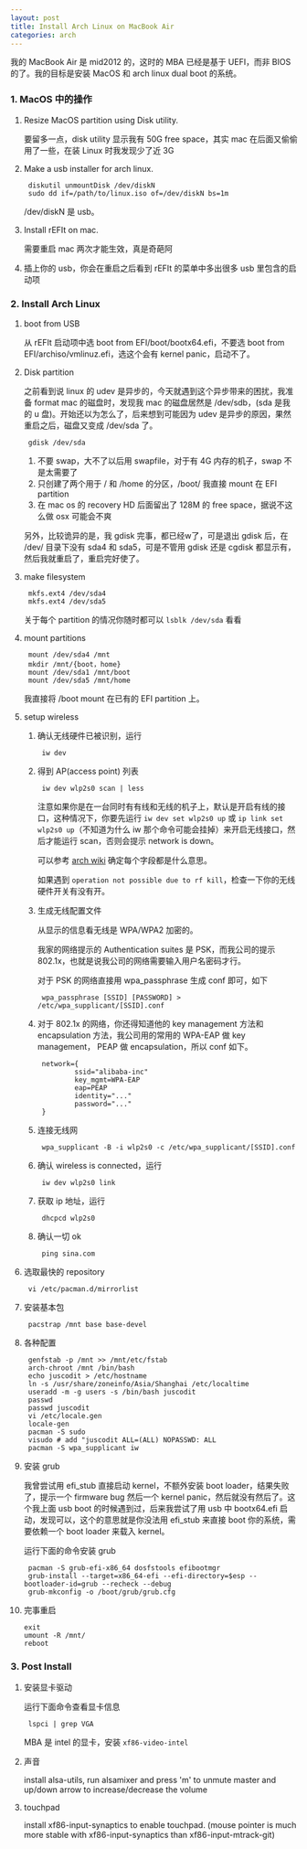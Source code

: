 ```yaml
---
layout: post
title: Install Arch Linux on MacBook Air
categories: arch
---
```


我的 MacBook Air 是 mid2012 的，这时的 MBA 已经是基于 UEFI，而非 BIOS 的了。我的目标是安装 MacOS 和 arch linux dual boot 的系统。

### 1. MacOS 中的操作

1. Resize MacOS partition using Disk utility.

    要留多一点，disk utility 显示我有 50G free space，其实 mac 在后面又偷偷用了一些，在装 Linux 时我发现少了近 3G

2. Make a usb installer for arch linux.

        diskutil unmountDisk /dev/diskN
        sudo dd if=/path/to/linux.iso of=/dev/diskN bs=1m

    /dev/diskN 是 usb。

3. Install rEFIt on mac.

    需要重启 mac 两次才能生效，真是奇葩阿

4. 插上你的 usb，你会在重启之后看到 rEFIt 的菜单中多出很多 usb 里包含的启动项

### 2. Install Arch Linux

1. boot from USB

    从 rEFIt 启动项中选 boot from EFI/boot/bootx64.efi，不要选 boot from EFI/archiso/vmlinuz.efi，选这个会有 kernel panic，启动不了。

2. Disk partition

    之前看到说 linux 的 udev 是异步的，今天就遇到这个异步带来的困扰，我准备 format mac 的磁盘时，发现我 mac 的磁盘居然是 /dev/sdb，(sda 是我的 u 盘)。开始还以为怎么了，后来想到可能因为 udev 是异步的原因，果然重启之后，磁盘又变成 /dev/sda 了。

        gdisk /dev/sda

    1. 不要 swap，大不了以后用 swapfile，对于有 4G 内存的机子，swap 不是太需要了
    2. 只创建了两个用于 / 和 /home 的分区，/boot/ 我直接 mount 在 EFI partition
    3. 在 mac os 的 recovery HD 后面留出了 128M 的 free space，据说不这么做 osx 可能会不爽

    另外，比较诡异的是，我 gdisk 完事，都已经w了，可是退出 gdisk 后，在 /dev/ 目录下没有 sda4 和 sda5，可是不管用 gdisk 还是 cgdisk 都显示有，然后我就重启了，重启完好使了。
   
3. make filesystem

        mkfs.ext4 /dev/sda4
        mkfs.ext4 /dev/sda5

    关于每个 partition 的情况你随时都可以 `lsblk /dev/sda` 看看

4. mount partitions

        mount /dev/sda4 /mnt
        mkdir /mnt/{boot，home}
        mount /dev/sda1 /mnt/boot
        mount /dev/sda5 /mnt/home

    我直接将 /boot mount 在已有的 EFI partition 上。

5. setup wireless

    1. 确认无线硬件已被识别，运行

            iw dev

    2. 得到 AP(access point) 列表

            iw dev wlp2s0 scan | less

        注意如果你是在一台同时有有线和无线的机子上，默认是开启有线的接口，这种情况下，你要先运行 `iw dev set wlp2s0 up` 或 `ip link set wlp2s0 up`（不知道为什么 iw 那个命令可能会挂掉）来开启无线接口，然后才能运行 scan，否则会提示 network is down。

        可以参考 [arch wiki](https://wiki.archlinux.org/index.php/Wireless_Setup) 确定每个字段都是什么意思。

        如果遇到 `operation not possible due to rf kill`，检查一下你的无线硬件开关有没有开。

    3. 生成无线配置文件

        从显示的信息看无线是 WPA/WPA2 加密的。

        我家的网络提示的 Authentication suites 是 PSK，而我公司的提示 802.1x，也就是说我公司的网络需要输入用户名密码才行。

        对于 PSK 的网络直接用 wpa\_passphrase 生成 conf 即可，如下

            wpa_passphrase [SSID] [PASSWORD] > /etc/wpa_supplicant/[SSID].conf

    4. 对于 802.1x 的网络，你还得知道他的 key management 方法和 encapsulation 方法，我公司用的常用的 WPA-EAP 做 key management， PEAP 做 encapsulation，所以 conf 如下。

            network={
                    ssid="alibaba-inc"
                    key_mgmt=WPA-EAP
                    eap=PEAP
                    identity="..."
                    password="..."
            }

    5. 连接无线网

            wpa_supplicant -B -i wlp2s0 -c /etc/wpa_supplicant/[SSID].conf

    6. 确认 wireless is connected，运行

            iw dev wlp2s0 link 

    7. 获取 ip 地址，运行

            dhcpcd wlp2s0

    8. 确认一切 ok

            ping sina.com


6. 选取最快的 repository

        vi /etc/pacman.d/mirrorlist 

7. 安装基本包

        pacstrap /mnt base base-devel

8. 各种配置

        genfstab -p /mnt >> /mnt/etc/fstab
        arch-chroot /mnt /bin/bash
        echo juscodit > /etc/hostname
        ln -s /usr/share/zoneinfo/Asia/Shanghai /etc/localtime
        useradd -m -g users -s /bin/bash juscodit
        passwd
        passwd juscodit
        vi /etc/locale.gen
        locale-gen
        pacman -S sudo
        visudo # add "juscodit ALL=(ALL) NOPASSWD: ALL
        pacman -S wpa_supplicant iw

9. 安装 grub

    我曾尝试用 efi\_stub 直接启动 kernel，不额外安装 boot loader，结果失败了，提示一个 firmware bug 然后一个 kernel panic，然后就没有然后了。这个我上面 usb boot 的时候遇到过，后来我尝试了用 usb 中 bootx64.efi 启动，发现可以，这个的意思就是你没法用 efi\_stub 来直接 boot 你的系统，需要依赖一个 boot loader 来载入 kernel。

    运行下面的命令安装 grub

        pacman -S grub-efi-x86_64 dosfstools efibootmgr
        grub-install --target=x86_64-efi --efi-directory=$esp --bootloader-id=grub --recheck --debug
        grub-mkconfig -o /boot/grub/grub.cfg

10. 完事重启

        exit
        umount -R /mnt/
        reboot

### 3. Post Install

1. 安装显卡驱动

    运行下面命令查看显卡信息

        lspci | grep VGA

    MBA 是 intel 的显卡，安装 `xf86-video-intel`

2. 声音

    install alsa-utils, run alsamixer and press 'm' to unmute master and up/down arrow to increase/decrease the volume

3. touchpad

    install xf86-input-synaptics to enable touchpad. (mouse pointer is much more stable with xf86-input-synaptics than xf86-input-mtrack-git)

